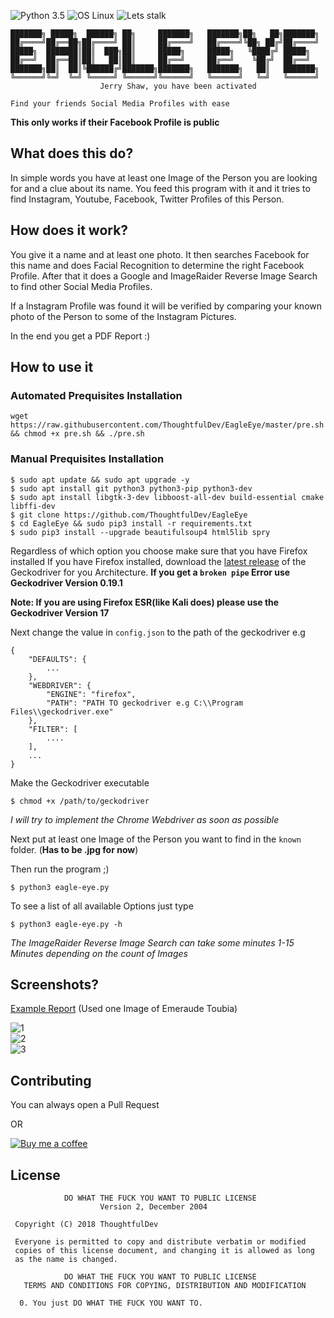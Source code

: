 ![Python 3.5](https://img.shields.io/badge/Python-3.6%2B-blue.svg)
![OS Linux](https://img.shields.io/badge/Supported%20OS-Linux-yellow.svg)
![Lets stalk](https://img.shields.io/badge/Stalkermode-Activated-red.svg)
```
███████╗ █████╗  ██████╗ ██╗     ███████╗   ███████╗██╗   ██╗███████╗
██╔════╝██╔══██╗██╔════╝ ██║     ██╔════╝   ██╔════╝╚██╗ ██╔╝██╔════╝
█████╗  ███████║██║  ███╗██║     █████╗     █████╗   ╚████╔╝ █████╗  
██╔══╝  ██╔══██║██║   ██║██║     ██╔══╝     ██╔══╝    ╚██╔╝  ██╔══╝  
███████╗██║  ██║╚██████╔╝███████╗███████╗   ███████╗   ██║   ███████╗
╚══════╝╚═╝  ╚═╝ ╚═════╝ ╚══════╝╚══════╝   ╚══════╝   ╚═╝   ╚══════╝
                    Jerry Shaw, you have been activated    

Find your friends Social Media Profiles with ease     
```

**This only works if their Facebook Profile is public**

## What does this do?
In simple words you have at least one Image of the Person you are looking for and a clue about its name. You feed this program with it and it tries to find Instagram, Youtube, Facebook, Twitter Profiles of this Person.

## How does it work?
You give it a name and at least one photo. It then searches Facebook for this name and does Facial Recognition to determine the right Facebook Profile.
After that it does a Google and ImageRaider Reverse Image Search to find other Social Media Profiles.

If a Instagram Profile was found it will be verified by comparing your known photo of the Person to some of the Instagram Pictures.

In the end you get a PDF Report :)

## How to use it

### Automated Prequisites Installation
```
wget https://raw.githubusercontent.com/ThoughtfulDev/EagleEye/master/pre.sh && chmod +x pre.sh && ./pre.sh
```

### Manual Prequisites Installation
```
$ sudo apt update && sudo apt upgrade -y
$ sudo apt install git python3 python3-pip python3-dev
$ sudo apt install libgtk-3-dev libboost-all-dev build-essential cmake libffi-dev
$ git clone https://github.com/ThoughtfulDev/EagleEye
$ cd EagleEye && sudo pip3 install -r requirements.txt
$ sudo pip3 install --upgrade beautifulsoup4 html5lib spry
```

Regardless of which option you choose make sure that you have Firefox installed
If you have Firefox installed, download the [latest release](https://github.com/mozilla/geckodriver/releases/latest) of the Geckodriver for you Architecture.
**If you get a `broken pipe` Error use Geckodriver Version 0.19.1**

**Note: If you are using Firefox ESR(like Kali does) please use the Geckodriver Version 17**

Next change the value in `config.json` to the path of the geckodriver e.g
```
{
    "DEFAULTS": {
        ...
    },
    "WEBDRIVER": {
        "ENGINE": "firefox",
        "PATH": "PATH TO geckodriver e.g C:\\Program Files\\geckodriver.exe"
    },
    "FILTER": [
        ....
    ],
    ...
}
```

Make the Geckodriver executable
```
$ chmod +x /path/to/geckodriver
```

*I will try to implement the Chrome Webdriver as soon as possible*

Next put at least one Image of the Person you want to find in the `known` folder.
(**Has to be .jpg for now**)

Then run the program ;)
```
$ python3 eagle-eye.py
```

To see a list of all available Options just type
```
$ python3 eagle-eye.py -h
```

*The ImageRaider Reverse Image Search can take some minutes 1-15 Minutes depending on the count of Images*


## Screenshots?
[Example Report](https://github.com/ThoughtfulDev/EagleEye/blob/master/Example.pdf) (Used one Image of Emeraude Toubia)

![1](https://thoughtful-dev.com/projects/eagle-eye/1.png)  
![2](https://thoughtful-dev.com/projects/eagle-eye/2.png)  
![3](https://thoughtful-dev.com/projects/eagle-eye/3.png)            

## Contributing
You can always open a Pull Request

OR

[![Buy me a coffee](https://www.buymeacoffee.com/assets/img/custom_images/orange_img.png)](https://www.buymeacoffee.com/supergirl)


## License
```
            DO WHAT THE FUCK YOU WANT TO PUBLIC LICENSE
                    Version 2, December 2004

 Copyright (C) 2018 ThoughtfulDev

 Everyone is permitted to copy and distribute verbatim or modified
 copies of this license document, and changing it is allowed as long
 as the name is changed.

            DO WHAT THE FUCK YOU WANT TO PUBLIC LICENSE
   TERMS AND CONDITIONS FOR COPYING, DISTRIBUTION AND MODIFICATION

  0. You just DO WHAT THE FUCK YOU WANT TO.
```
